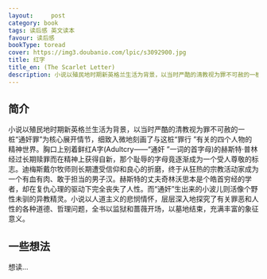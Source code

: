 ```yaml
---
layout:     post
category: book
tags: 读后感 英文读本
favour: 读后感
bookType: toread
cover: https://img3.doubanio.com/lpic/s3092900.jpg
title: 红字
title_en: (The Scarlet Letter)
description: 小说以殖民地时期新英格兰生活为背景，以当时严酷的清教视为罪不可赦的一桩“通奸罪”为核心展开情节，细致入微地刻画了与这桩“罪行 ”有关的四个人物的精神世界。胸口上别着鲜红A字(Adultcry——“通奸 ”一词的首字母)的赫斯特·普林经过长期赎罪而在精神上获得自新，那个耻辱的字母竟逐渐成为一个受人尊敬的标志。迪梅斯戴尔牧师则长期遭受信仰和良心的折磨，终于从狂热的宗教活动家成为一个有血有肉、敢于担当的男子汉。赫斯特的丈夫奇林沃思本是个皓首穷经的学者，却在复仇心理的驱动下完全丧失了人性。而“通奸”生出来的小波儿则活像个野性未驯的异教精灵。小说以人道主义的悲悯情怀，层层深入地探究了有关罪恶和人性的各种道德、哲理问题，全书以监狱和蔷薇开场，以墓地结束，充满丰富的象征意义。
---
```


## 简介
小说以殖民地时期新英格兰生活为背景，以当时严酷的清教视为罪不可赦的一桩“通奸罪”为核心展开情节，细致入微地刻画了与这桩“罪行 ”有关的四个人物的精神世界。胸口上别着鲜红A字(Adultcry——“通奸 ”一词的首字母)的赫斯特·普林经过长期赎罪而在精神上获得自新，那个耻辱的字母竟逐渐成为一个受人尊敬的标志。迪梅斯戴尔牧师则长期遭受信仰和良心的折磨，终于从狂热的宗教活动家成为一个有血有肉、敢于担当的男子汉。赫斯特的丈夫奇林沃思本是个皓首穷经的学者，却在复仇心理的驱动下完全丧失了人性。而“通奸”生出来的小波儿则活像个野性未驯的异教精灵。小说以人道主义的悲悯情怀，层层深入地探究了有关罪恶和人性的各种道德、哲理问题，全书以监狱和蔷薇开场，以墓地结束，充满丰富的象征意义。

## 一些想法
想读...